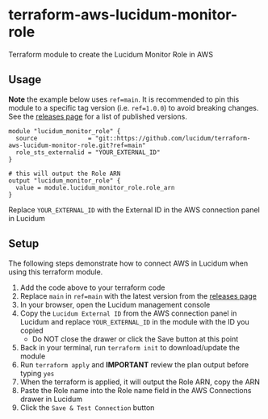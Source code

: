 # terraform-aws-lucidum-monitor-role

Terraform module to create the Lucidum Monitor Role in AWS

## Usage

**Note** the example below uses `ref=main`. It is recommended to pin this module to a specific tag version (i.e. `ref=1.0.0`) to avoid breaking changes. See the [releases page](https://github.com/lucidum/terraform-aws-lucidum-monitor-role/releases) for a list of published versions.

```
module "lucidum_monitor_role" {
  source              = "git::https://github.com/lucidum/terraform-aws-lucidum-monitor-role.git?ref=main"
  role_sts_externalid = "YOUR_EXTERNAL_ID"
}

# this will output the Role ARN
output "lucidum_monitor_role" {
  value = module.lucidum_monitor_role.role_arn
}
```

Replace `YOUR_EXTERNAL_ID` with the External ID in the AWS connection panel in Lucidum


## Setup

The following steps demonstrate how to connect AWS in Lucidum when using this terraform module.

1. Add the code above to your terraform code
2. Replace `main` in `ref=main` with the latest version from the [releases page](https://github.com/lucidum/terraform-aws-lucidum-monitor-role/releases)
3. In your browser, open the Lucidum management console
4. Copy the `Lucidum External ID` from the AWS connection panel in Lucidum and replace `YOUR_EXTERNAL_ID` in the module with the ID you copied
   * Do NOT close the drawer or click the Save button at this point
6. Back in your terminal, run `terraform init` to download/update the module
7. Run `terraform apply` and **IMPORTANT** review the plan output before typing `yes`
8. When the terraform is applied, it will output the Role ARN, copy the ARN
9. Paste the Role name into the Role name field in the AWS Connections drawer in Lucidum
10. Click the `Save & Test Connection` button